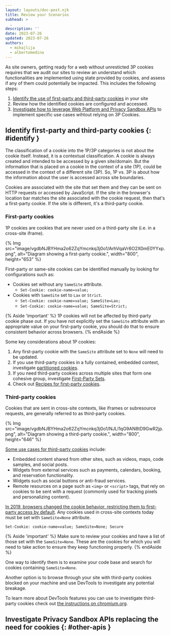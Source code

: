 ```yaml
---
layout: layouts/doc-post.njk
title: Review your Scenarios
subhead: >
  .
description: ''
date: 2023-07-26
updated: 2023-07-26
authors:
  - mihajlija
  - albertomedina
---
```


As site owners, getting ready for a web without unresticted 3P cookies requires that we audit our sites to review an understand which functionalities are implemented using state provided by cookies, and assess if any of them could potentially be impacted. This includes the following steps:

1. [Identify the use of first-party and third-party cookies](#identify) in your site
1. Review how the identified cookies are configured and accessed.
1. [Investigate how to leverage Web Platform and Privacy Sandbox APIs](#other-apis) to implement specific use cases wihtout relying on 3P Cookies.

## Identify first-party and third-party cookies {: #identify }

The classification of a cookie into the 1P/3P categories is not about the cookie itself. Instead, it is a contextual classification. A cookie is always created and intended to be accessed by a given site/domain. But the information that is placed on a cookie in the context of a site (1P), could be accessed in the context of a different site (3P). So, 1P vs. 3P is about how the information about the user is accessed across site boundaries.

Cookies are associated with the site that set them and they can be sent on HTTP requests or accessed by JavaScript. If the site in the browser's location bar matches the site associated with the cookie request, then that's a first-party cookie. If the site is different, it's a third-party cookie.

### First-party cookies

1P cookies are cookies that are never used on a third-party site (i.e. in a cross-site iframe).

{% Img src="image/vgdbNJBYHma2o62ZqYmcnkq3j0o1/ArhVqaVr6O2X0mE0YYxp.png", alt="Diagram showing a first-party cookie.", width="800", height="653" %}

First-party or same-site cookies can be identified manually by looking for configurations such as:

- Cookies set without any `SameSite` attribute.
  - `Set-Cookie: cookie-name=value;`
- Cookies with `SameSite` set to `Lax` or `Strict`.
  - `Set-Cookie: cookie-name=value; SameSite=Lax;`
  - `Set-Cookie: cookie-name=value; SameSite=Strict;`

{% Aside 'important' %}
1P cookies will not be affected by third-party cookie phase out.
If you have not explicitly set the `SameSite` attribute with an appropriate value on your first-party cookie, you should do that to ensure consistent behavior across browsers.
{% endAside %}

Some key considerations about 1P cookies:

1. Any first-party cookie with the `SameSite` attribute set to `None` will need to be updated.
1. If you use third-party cookies in a fully contained, embedded context, investigate [partitioned cookies](#partitioned-cookies).
1. If you need third-party cookies across multiple sites that form one cohesive group, investigate [First-Party Sets](#first-party-sets).
1. Check out [Recipes for first-party cookies](https://web.dev/first-party-cookie-recipes).

### Third-party cookies

Cookies that are sent in cross-site contexts, like iframes or subresource requests, are generally referred to as third-party cookies.

{% Img src="image/vgdbNJBYHma2o62ZqYmcnkq3j0o1/NJLl1qG9AN8tD9GwR2jp.png", alt="Diagram showing a third-party cookie.", width="800", height="646" %}

[Some use cases for third-party cookies](https://web.dev/samesite-cookie-recipes/#use-cases-for-cross-site-or-third-party-cookies) include:

- Embedded content shared from other sites, such as videos, maps, code samples, and social posts.
- Widgets from external services such as payments, calendars, booking, and reservation functionality.
- Widgets such as social buttons or anti-fraud services.
- Remote resources on a page such as `<img>` or `<script>` tags, that rely on cookies to be sent with a request (commonly used for tracking pixels and personalizing content).

[In 2019, browsers changed the cookie behavior, restricting them to first-party access by default](https://web.dev/samesite-cookies-explained/#changes-to-the-default-behavior-without-samesite). Any cookies used in cross-site contexts today must be set with `SameSite=None` attribute.

```text
Set-Cookie: cookie-name=value; SameSite=None; Secure
```

{% Aside 'important' %}
Make sure to review your cookies and have a list of those set with the `SameSite=None`. These are the cookies for which you will need to take action to ensure they keep functioning properly.
{% endAside %}

One way to identify them is to examine your code base and search for cookies containing `SameSite=None`.

Another option is to browse through your site with third-party cookies blocked on your machine and use DevTools to investigate any potential breakage.

To learn more about DevTools features you can use to investigate third-party cookies check out [the instructions on chromium.org](https://www.chromium.org/Home/chromium-privacy/privacy-sandbox/third-party-cookie-phaseout/).

## Investigate Privacy Sandbox APIs replacing the need for cookies {: #other-apis }
